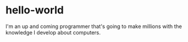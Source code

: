# hello-world

I'm an up and coming programmer that's going to make millions with the knowledge I develop about computers.

